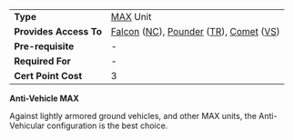 |                        |                                                                                                                                                                                                  |
| ---------------------- | ------------------------------------------------------------------------------------------------------------------------------------------------------------------------------------------------ |
| **Type**               | [MAX](../armor/Mechanized_Assault_Exo-Suit.md) Unit                                                                                                                                              |
| **Provides Access To** | [Falcon](../armor/Falcon.md) ([NC](../etc/New_Conglomerate.md)), [Pounder](../armor/Pounder.md) ([TR](../etc/Terran_Republic.md)), [Comet](../armor/Comet.md) ([VS](../etc/Vanu_Sovereignty.md)) |
| **Pre-requisite**      | \-                                                                                                                                                                                               |
| **Required For**       | \-                                                                                                                                                                                               |
| **Cert Point Cost**    | 3                                                                                                                                                                                                |

**Anti-Vehicle MAX**

Against lightly armored ground vehicles, and other MAX units, the Anti-Vehicular
configuration is the best choice.


